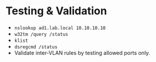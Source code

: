 # Testing & Validation

- `nslookup ad1.lab.local 10.10.10.10`
- `w32tm /query /status`
- `klist`
- `dsregcmd /status`
- Validate inter-VLAN rules by testing allowed ports only.
